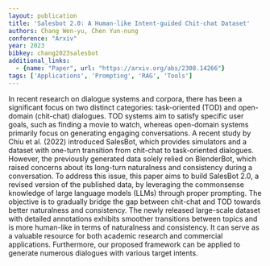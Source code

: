 ```yaml
---
layout: publication
title: 'Salesbot 2.0: A Human-like Intent-guided Chit-chat Dataset'
authors: Chang Wen-yu, Chen Yun-nung
conference: "Arxiv"
year: 2023
bibkey: chang2023salesbot
additional_links:
  - {name: "Paper", url: "https://arxiv.org/abs/2308.14266"}
tags: ['Applications', 'Prompting', 'RAG', 'Tools']
---
```

In recent research on dialogue systems and corpora, there has been a significant focus on two distinct categories: task-oriented (TOD) and open-domain (chit-chat) dialogues. TOD systems aim to satisfy specific user goals, such as finding a movie to watch, whereas open-domain systems primarily focus on generating engaging conversations. A recent study by Chiu et al. (2022) introduced SalesBot, which provides simulators and a dataset with one-turn transition from chit-chat to task-oriented dialogues. However, the previously generated data solely relied on BlenderBot, which raised concerns about its long-turn naturalness and consistency during a conversation. To address this issue, this paper aims to build SalesBot 2.0, a revised version of the published data, by leveraging the commonsense knowledge of large language models (LLMs) through proper prompting. The objective is to gradually bridge the gap between chit-chat and TOD towards better naturalness and consistency. The newly released large-scale dataset with detailed annotations exhibits smoother transitions between topics and is more human-like in terms of naturalness and consistency. It can serve as a valuable resource for both academic research and commercial applications. Furthermore, our proposed framework can be applied to generate numerous dialogues with various target intents.
